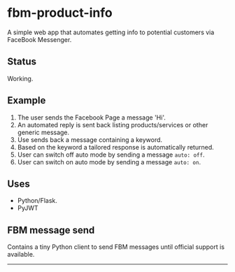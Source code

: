 # fbm-product-info

A simple web app that automates getting info to potential customers
via FaceBook Messenger.

## Status

Working.

## Example

1. The user sends the Facebook Page a message 'Hi'.
2. An automated reply is sent back listing products/services or other
   generic message.
3. Use sends back a message containing a keyword.
4. Based on the keyword a tailored response is automatically returned.
5. User can switch off auto mode by sending a message `auto: off`.
6. User can switch on auto mode by sending a message `auto: on`.

## Uses

* Python/Flask.
* PyJWT

## FBM message send

Contains a tiny Python client to send FBM messages until official
support is available.

---
